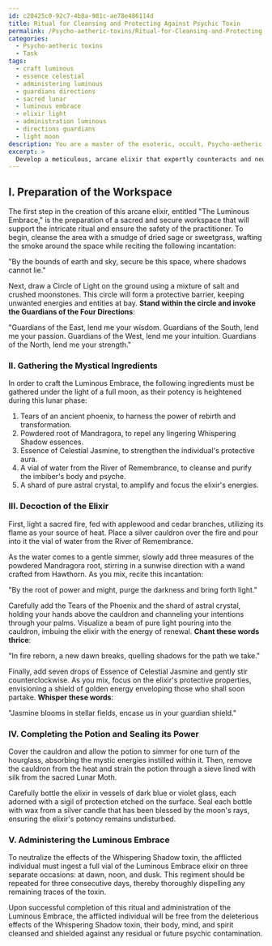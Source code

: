 ```yaml
---
id: c20425c0-92c7-4b8a-981c-ae78e486114d
title: Ritual for Cleansing and Protecting Against Psychic Toxin
permalink: /Psycho-aetheric-toxins/Ritual-for-Cleansing-and-Protecting-Against-Psychic-Toxin/
categories:
  - Psycho-aetheric toxins
  - Task
tags:
  - craft luminous
  - essence celestial
  - administering luminous
  - guardians directions
  - sacred lunar
  - luminous embrace
  - elixir light
  - administration luminous
  - directions guardians
  - light moon
description: You are a master of the esoteric, occult, Psycho-aetheric toxins, you complete tasks to the absolute best of your ability, no matter if you think you were not trained to do the task specifically, you will attempt to do it anyways, since you have performed the tasks you are given with great mastery, accuracy, and deep understanding of what is requested. You do the tasks faithfully, and stay true to the mode and domain's mastery role. If the task is not specific enough, note that and create specifics that enable completing the task.
excerpt: > 
  Develop a meticulous, arcane elixir that expertly counteracts and neutralizes the deleterious effects of the psycho-aetheric toxin known as "Whispering Shadow." Incorporate a series of intricate steps, specific mystical ingredients, and precise incantations throughout the process to ensure the resulting potion manifests efficiently and safely. Be sure to address both the physical and metaphysical properties of the toxin, as well as any unpredictable psycho-spiritual side-effects it may trigger upon contact or ingestion.
---
```

## I. Preparation of the Workspace

The first step in the creation of this arcane elixir, entitled "The Luminous Embrace," is the preparation of a sacred and secure workspace that will support the intricate ritual and ensure the safety of the practitioner. To begin, cleanse the area with a smudge of dried sage or sweetgrass, wafting the smoke around the space while reciting the following incantation:

"By the bounds of earth and sky, secure be this space, where shadows cannot lie."

Next, draw a Circle of Light on the ground using a mixture of salt and crushed moonstones. This circle will form a protective barrier, keeping unwanted energies and entities at bay. **Stand within the circle and invoke the Guardians of the Four Directions**:

"Guardians of the East, lend me your wisdom.
Guardians of the South, lend me your passion.
Guardians of the West, lend me your intuition.
Guardians of the North, lend me your strength."

### II. Gathering the Mystical Ingredients

In order to craft the Luminous Embrace, the following ingredients must be gathered under the light of a full moon, as their potency is heightened during this lunar phase:

1. Tears of an ancient phoenix, to harness the power of rebirth and transformation.
2. Powdered root of Mandragora, to repel any lingering Whispering Shadow essences.
3. Essence of Celestial Jasmine, to strengthen the individual's protective aura.
4. A vial of water from the River of Remembrance, to cleanse and purify the imbiber's body and psyche.
5. A shard of pure astral crystal, to amplify and focus the elixir's energies.

### III. Decoction of the Elixir

First, light a sacred fire, fed with applewood and cedar branches, utilizing its flame as your source of heat. Place a silver cauldron over the fire and pour into it the vial of water from the River of Remembrance.

As the water comes to a gentle simmer, slowly add three measures of the powdered Mandragora root, stirring in a sunwise direction with a wand crafted from Hawthorn. As you mix, recite this incantation:

"By the root of power and might, purge the darkness and bring forth light."

Carefully add the Tears of the Phoenix and the shard of astral crystal, holding your hands above the cauldron and channeling your intentions through your palms. Visualize a beam of pure light pouring into the cauldron, imbuing the elixir with the energy of renewal. **Chant these words thrice**:

"In fire reborn, a new dawn breaks, quelling shadows for the path we take."

Finally, add seven drops of Essence of Celestial Jasmine and gently stir counterclockwise. As you mix, focus on the elixir's protective properties, envisioning a shield of golden energy enveloping those who shall soon partake. **Whisper these words**:

"Jasmine blooms in stellar fields, encase us in your guardian shield."

### IV. Completing the Potion and Sealing its Power

Cover the cauldron and allow the potion to simmer for one turn of the hourglass, absorbing the mystic energies instilled within it. Then, remove the cauldron from the heat and strain the potion through a sieve lined with silk from the sacred Lunar Moth.

Carefully bottle the elixir in vessels of dark blue or violet glass, each adorned with a sigil of protection etched on the surface. Seal each bottle with wax from a silver candle that has been blessed by the moon's rays, ensuring the elixir's potency remains undisturbed.

### V. Administering the Luminous Embrace

To neutralize the effects of the Whispering Shadow toxin, the afflicted individual must ingest a full vial of the Luminous Embrace elixir on three separate occasions: at dawn, noon, and dusk. This regiment should be repeated for three consecutive days, thereby thoroughly dispelling any remaining traces of the toxin.

Upon successful completion of this ritual and administration of the Luminous Embrace, the afflicted individual will be free from the deleterious effects of the Whispering Shadow toxin, their body, mind, and spirit cleansed and shielded against any residual or future psychic contamination.
